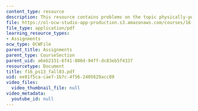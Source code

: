 ```yaml
---
content_type: resource
description: This resource contains problems on the topic physically-possible flows.
file: https://ol-ocw-studio-app-production.s3.amazonaws.com/courses/16-01-unified-engineering-i-ii-iii-iv-fall-2005-spring-2006/ee81f5cacae71b7c4f562405629acc89_f16_ps13_fall03.pdf
file_type: application/pdf
learning_resource_types:
- Assignments
ocw_type: OCWFile
parent_title: Assignments
parent_type: CourseSection
parent_uid: a6eb2151-6f41-806d-94ff-dc83eb5f4337
resourcetype: Document
title: f16_ps13_fall03.pdf
uid: ee81f5ca-cae7-1b7c-4f56-2405629acc89
video_files:
  video_thumbnail_file: null
video_metadata:
  youtube_id: null
---
```

